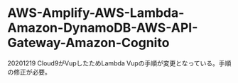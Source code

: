 # AWS-Amplify-AWS-Lambda-Amazon-DynamoDB-AWS-API-Gateway-Amazon-Cognito

20201219
Cloud9がVupしたためLambda Vupの手順が変更となっている。手順の修正が必要。
